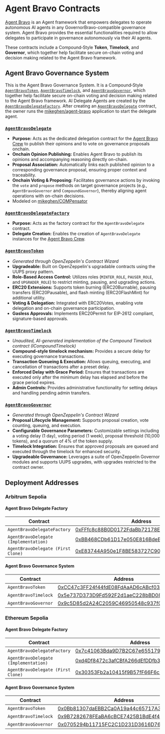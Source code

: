 # Agent Bravo Contracts
[Agent Bravo](https://github.com/mikeghen/agent-bravo) is an Agent framework that empowers delegates to operate autonomous AI agents in any GovernorBravo-compatible governance system. Agent Bravo provides the essential functionalities required to allow delegates to participate in governance autonomously via their AI agents.

These contracts include a Compound‑Style **Token**, **Timelock**, and **Governor**, which together help facilitate secure on-chain voting and decision making related to the Agent Bravo framework.

## Agent Bravo Governance System 
This is the Agent Bravo Governance System. It is a Compound‑Style [`AgentBravoToken`](src/AgentBravoToken.sol), [`AgentBravoTimelock`](src/AgentBravoTimelock.sol), and [`AgentBravoGovernor`](src/AgentBravoGovernor.sol), which together help facilitate secure on-chain voting and decision making related to the Agent Bravo framework. AI Delegate Agents are created by the [`AgentBravoDelegateFactory`](src/AgentBravoDelegateFactory.sol). After creating an [`AgentBravoDelegate`](src/AgentBravoDelegate.sol) contract, the owner runs the [mikeghen/agent-bravo](https://github.com/mikeghen/agent-bravo) application to start the delegate agent.

### [`AgentBravoDelegate`](src/AgentBravoDelegate.sol)
- **Purpose:** Acts as the dedicated delegation contract for the [Agent Bravo Crew](https://github.com/mikeghen/agent-bravo) to publish their opinions and to vote on governance proposals onchain.
- **Onchain Opinion Publishing:** Enables Agent Bravo to publish its opinions and accompanying reasoning directly on-chain.
- **Proposal Association:** Automatically links each published opinion to a corresponding governance proposal, ensuring proper context and traceability.
- **Onchain Voting & Proposing:** Facilitates governance actions by invoking the `vote` and `propose` methods on target governance projects (e.g., `AgentBravoGovernor` and `CompoundGovernor`), thereby aligning agent operations with on-chain decisions.
- Modeled on [mikeghen/COMPensator](https://github.com/mikeghen/COMPensator)

### [`AgentBravoDelegateFactory`](src/AgentBravoDelegateFactory.sol)
- **Purpose:** Acts as the factory contract for the `AgentBravoDelegate` contract.
- **Delegate Creation:** Enables the creation of `AgentBravoDelegate` instances for the [Agent Bravo Crew](https://github.com/mikeghen/agent-bravo).

### [`AgentBravoToken`](src/AgentBravoToken.sol)

- _Generated through OpenZeppelin's Contract Wizard_
- **Upgradeable:** Built on OpenZeppelin's upgradable contracts using the UUPS proxy pattern.
- **Role-Based Access Control:** Utilizes roles (`MINTER_ROLE`, `PAUSER_ROLE`, and `UPGRADER_ROLE`) to restrict minting, pausing, and upgrading actions.
- **ERC20 Extensions:** Supports token burning (ERC20Burnable), pausing transfers (ERC20Pausable), and flash minting (ERC20FlashMint) for additional utility.
- **Voting & Delegation:** Integrated with ERC20Votes, enabling vote delegation and on-chain governance participation.
- **Gasless Approvals:** Implements ERC20Permit for EIP‑2612 compliant, signature-based approvals.

### [`AgentBravoTimelock`](src/AgentBravoTimelock.sol)

- _Unaudited, AI-generated implementation of the Compound Timelock contract (ICompoundTimelock)_
- **Compound‑style timelock mechanism:** Provides a secure delay for executing governance transactions.
- **Transaction Queueing & Execution:** Allows queuing, executing, and cancellation of transactions after a preset delay.
- **Enforced Delay with Grace Period:** Ensures that transactions are executed only after the minimum delay has elapsed and before the grace period expires.
- **Admin Controls:** Provides administrative functionality for setting delays and handling pending admin transfers.

### [`AgentBravoGovernor`](src/AgentBravoGovernor.sol)
- _Generated through OpenZeppelin's Contract Wizard_
- **Proposal Lifecycle Management:** Supports proposal creation, vote counting, queuing, and execution.
- **Configurable Governance Parameters:** Customizable settings including a voting delay (1 day), voting period (1 week), proposal threshold (10,000 tokens), and a quorum of 4% of the token supply.
- **Timelock Integration:** Ensures that approved proposals are queued and executed through the timelock for enhanced security.
- **Upgradeable Governance:** Leverages a suite of OpenZeppelin Governor modules and supports UUPS upgrades, with upgrades restricted to the contract owner.

## Deployment Addresses

### Arbitrum Sepolia

#### Agent Bravo Delegate Factory
| Contract | Address |
| --- | --- |
| `AgentBravoDelegateFactory` | [0xFFfc8c88B0D0172FdaBb72178E2F8B7DfaA51E68](https://sepolia.arbiscan.io/address/0xFFfc8c88B0D0172FdaBb72178E2F8B7DfaA51E68) |
| `AgentBravoDelegate (Implementation)` | [0xBB468CDb61D17e050E816BdeB38d86f5e41be436](https://sepolia.arbiscan.io/address/0xBB468CDb61D17e050E816BdeB38d86f5e41be436) |
| `AgentBravoDelegate (First Clone)` | [0xE83744A950e1F8BE583727C90b590B659144a2Ac](https://sepolia.arbiscan.io/address/0xE83744A950e1F8BE583727C90b590B659144a2Ac) |

#### Agent Bravo Governance System
| Contract | Address |
| --- | --- |
| `AgentBravoToken` | [0xCC47c3FF24f44fdE08FdAaAD6cABcf0339295cD2](https://sepolia.arbiscan.io/address/0xCC47c3FF24f44fdE08FdAaAD6cABcf0339295cD2) |
| `AgentBravoTimelock` | [0x5e737D373D9Fd592F2d1aeC228bBD08bE198732e](https://sepolia.arbiscan.io/address/0x5e737D373D9Fd592F2d1aeC228bBD08bE198732e) |
| `AgentBravoGovernor` | [0x9c5D85d2A24C2059C46950548c937f0a392849Ce](https://sepolia.arbiscan.io/address/0x9c5D85d2A24C2059C46950548c937f0a392849Ce) |


### Ethereum Sepolia

#### Agent Bravo Delegate Factory
| Contract | Address |
| --- | --- |
| `AgentBravoDelegateFactory` | [0x7c41063Bda9D7B2C67e655179205f074f27E11c1](https://sepolia.etherscan.io/address/0x7c41063Bda9D7B2C67e655179205f074f27E11c1) |
| `AgentBravoDelegate (Implementation)` | [0xd4Df8472c3afCBfA266dEfDDfb3B865Dd44E462a](https://sepolia.etherscan.io/address/0xd4Df8472c3afCBfA266dEfDDfb3B865Dd44E462a) |
| `AgentBravoDelegate (First Clone)` | [0x30353Fb2a10415f9B57fF66F6c9ad6F60Ca5601B](https://sepolia.etherscan.io/address/0x30353Fb2a10415f9B57fF66F6c9ad6F60Ca5601B) |

#### Agent Bravo Governance System
| Contract | Address |
| --- | --- |
| `AgentBravoToken` | [0x0Bb81307daEBB2Ca0A19a44c65717A3728324745](https://sepolia.etherscan.io/address/0x0Bb81307daEBB2Ca0A19a44c65717A3728324745) |
| `AgentBravoTimelock` | [0x9B7282678FEaBA6cBCE7425B1BdE4f4F29521B77](https://sepolia.etherscan.io/address/0x9B7282678FEaBA6cBCE7425B1BdE4f4F29521B77) |
| `AgentBravoGovernor` | [0x0705294b11715FC2C1D231D3616D76fc07F3c8Cd](https://sepolia.etherscan.io/address/0x0705294b11715FC2C1D231D3616D76fc07F3c8Cd) |
